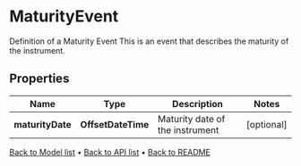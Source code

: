 

# MaturityEvent

Definition of a Maturity Event This is an event that describes the maturity of the instrument.

## Properties

| Name | Type | Description | Notes |
|------------ | ------------- | ------------- | -------------|
|**maturityDate** | **OffsetDateTime** | Maturity date of the instrument |  [optional] |



[Back to Model list](../README.md#documentation-for-models) &#8226; [Back to API list](../README.md#documentation-for-api-endpoints) &#8226; [Back to README](../README.md)


